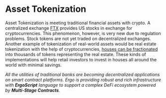 # Asset Tokenization

Asset Tokenization is meeting traditional financial assets with crypto. A centralized exchange [FTX](https://ftx.com/markets/stocks) provides US stocks in exchange for cryptocurrencies. This phenomenon, however, is very new due to regulation problems. Stock tokens are not yet traded on decentralized exchanges. Another example of tokenization of real-world assets would be real estate tokenization with the help of cryptocurrencies, [houses can be fractionated](https://labsgroup.io/) into thousands of tokens representing the real estate. These kinds of implementations will help retail investors to invest in houses all around the world with minimal savings.

*All the utilities of traditional banks are becoming decentralized applications on smart contract platforms. Ergo is providing robust and rich infrastructure with **ErgoScript** language to support a complex DeFi ecosystem powered by **Multi-Stage Contracts**.*
